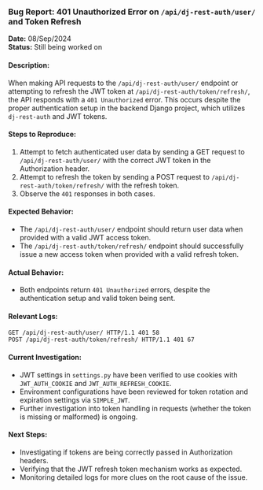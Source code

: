 
### **Bug Report: 401 Unauthorized Error on `/api/dj-rest-auth/user/` and Token Refresh**

**Date:** 08/Sep/2024  
**Status:** Still being worked on

#### **Description:**
When making API requests to the `/api/dj-rest-auth/user/` endpoint or attempting to refresh the JWT token at `/api/dj-rest-auth/token/refresh/`, the API responds with a `401 Unauthorized` error. This occurs despite the proper authentication setup in the backend Django project, which utilizes `dj-rest-auth` and JWT tokens.

#### **Steps to Reproduce:**
1. Attempt to fetch authenticated user data by sending a GET request to `/api/dj-rest-auth/user/` with the correct JWT token in the Authorization header.
2. Attempt to refresh the token by sending a POST request to `/api/dj-rest-auth/token/refresh/` with the refresh token.
3. Observe the `401` responses in both cases.

#### **Expected Behavior:**
- The `/api/dj-rest-auth/user/` endpoint should return user data when provided with a valid JWT access token.
- The `/api/dj-rest-auth/token/refresh/` endpoint should successfully issue a new access token when provided with a valid refresh token.

#### **Actual Behavior:**
- Both endpoints return `401 Unauthorized` errors, despite the authentication setup and valid token being sent.

#### **Relevant Logs:**
```plaintext
GET /api/dj-rest-auth/user/ HTTP/1.1 401 58  
POST /api/dj-rest-auth/token/refresh/ HTTP/1.1 401 67
```

#### **Current Investigation:**
- JWT settings in `settings.py` have been verified to use cookies with `JWT_AUTH_COOKIE` and `JWT_AUTH_REFRESH_COOKIE`.
- Environment configurations have been reviewed for token rotation and expiration settings via `SIMPLE_JWT`.
- Further investigation into token handling in requests (whether the token is missing or malformed) is ongoing.

#### **Next Steps:**
- Investigating if tokens are being correctly passed in Authorization headers.
- Verifying that the JWT refresh token mechanism works as expected.
- Monitoring detailed logs for more clues on the root cause of the issue.
